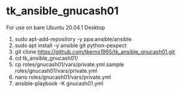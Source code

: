 # tk_ansible_gnucash01

For use on bare Ubuntu 20.04.1 Desktop

1.  sudo apt-add-repository -y ppa:ansible/ansible
2.  sudo apt install -y ansible git python-pexpect
3.  git clone https://github.com/tkerns1965/tk_ansible_gnucash01.git
4.  cd tk_ansible_gnucash01/
5.  cp roles/gnucash01/vars/private.yml.sample roles/gnucash01/vars/private.yml
6.  nano roles/gnucash01/vars/private.yml
7.  ansible-playbook -K gnucash01.yml
